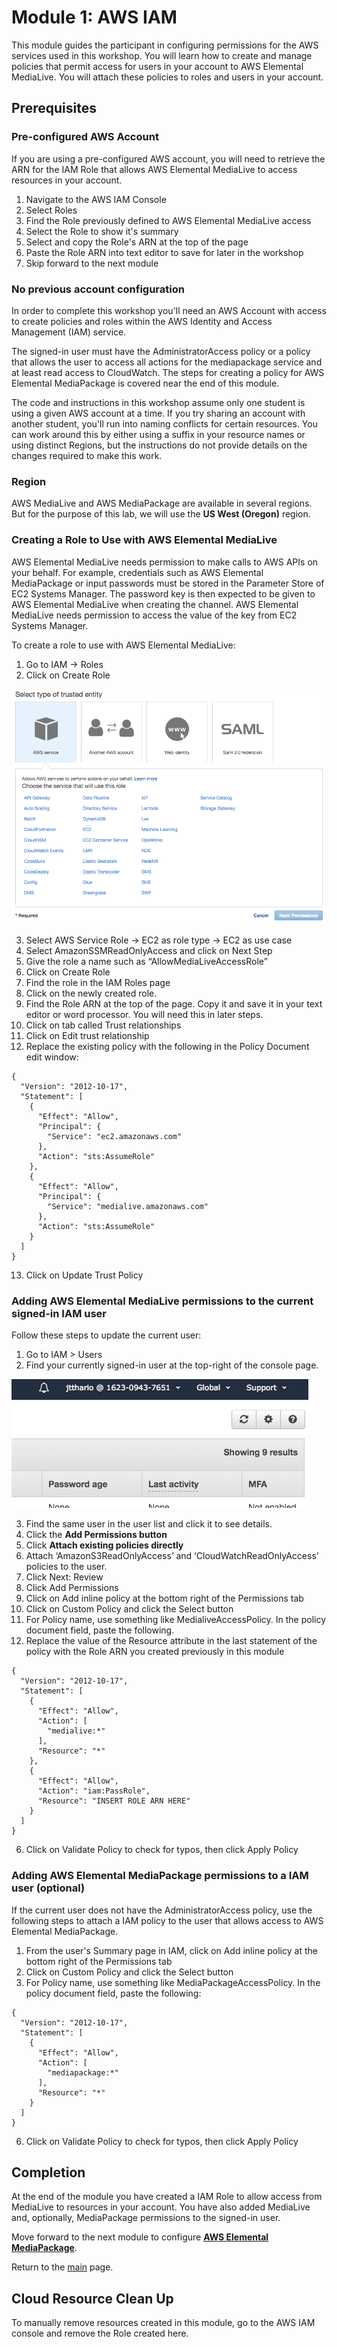 # Module 1: AWS IAM

This module guides the participant in configuring permissions for the AWS services used in this workshop. You will learn how to create and manage policies that permit access for users in your account to AWS Elemental MediaLive. You will attach these policies to roles and users in your account.

## Prerequisites

### Pre-configured AWS Account

If you are using a pre-configured AWS account, you will need to retrieve the ARN for the IAM Role that allows AWS Elemental MediaLive to access resources in your account.

1. Navigate to the AWS IAM Console
1. Select Roles
1. Find the Role previously defined to AWS Elemental MediaLive access
1. Select the Role to show it's summary
1. Select and copy the Role's ARN at the top of the page
1. Paste the Role ARN into text editor to save for later in the workshop
1. Skip forward to the next module

### No previous account configuration

In order to complete this workshop you'll need an AWS Account with access to create policies and roles within the AWS Identity and Access Management (IAM) service. 

The signed-in user must have the AdministratorAccess policy or a policy that allows the user to access all actions for the mediapackage service and at least read access to CloudWatch. The steps for creating a policy for AWS Elemental MediaPackage is covered near the end of this module.

The code and instructions in this workshop assume only one student is using a given AWS account at a time. If you try sharing an account with another student, you'll run into naming conflicts for certain resources. You can work around this by either using a suffix in your resource names or using distinct Regions, but the instructions do not provide details on the changes required to make this work.

### Region

AWS MediaLive and AWS MediaPackage are available in several regions. But for the purpose of this lab, we will use the **US West (Oregon)** region.

### Creating a Role to Use with AWS Elemental MediaLive
AWS Elemental MediaLive needs permission to make calls to AWS APIs on your behalf. For example,
credentials such as AWS Elemental MediaPackage or input passwords must be stored in the Parameter Store of EC2 Systems Manager.
The password key is then expected to be given to AWS Elemental MediaLive when creating the channel. AWS
Elemental MediaLive needs permission to access the value of the key from EC2 Systems Manager.

To create a role to use with AWS Elemental MediaLive:
1. Go to IAM -> Roles
2. Click on Create Role

![alt](CreateRole.png)

3. Select AWS Service Role -> EC2 as role type -> EC2 as use case
4. Select AmazonSSMReadOnlyAccess and click on Next Step
5. Give the role a name such as “AllowMediaLiveAccessRole”
6. Click on Create Role
7. Find the role in the IAM Roles page
8. Click on the newly created role.
9. Find the Role ARN at the top of the page. Copy it and save it in your text editor or word processor. You will need this in later steps.
10. Click on tab called Trust relationships
11. Click on Edit trust relationship
12. Replace the existing policy with the following in the Policy Document edit window:
```
{
  "Version": "2012-10-17",
  "Statement": [
    {
      "Effect": "Allow",
      "Principal": {
        "Service": "ec2.amazonaws.com"
      },
      "Action": "sts:AssumeRole"
    },
    {
      "Effect": "Allow",
      "Principal": {
        "Service": "medialive.amazonaws.com"
      },
      "Action": "sts:AssumeRole"
    }
  ]
}
```
13. Click on Update Trust Policy

### Adding AWS Elemental MediaLive permissions to the current signed-in IAM user


Follow these steps to update the current user:
1. Go to IAM > Users
2. Find your currently signed-in user at the top-right of the console page.

![alt](IAMUsers.png)

3. Find the same user in the user list and click it to see details.
4. Click the **Add Permissions button**
1. Click **Attach existing policies directly**
1. Attach ‘AmazonS3ReadOnlyAccess’ and ‘CloudWatchReadOnlyAccess’ policies to
the user.
1. Click Next: Review
1. Click Add Permissions
4. Click on Add inline policy at the bottom right of the Permissions tab
1. Click on Custom Policy and click the Select button
5. For Policy name, use something like MedialiveAccessPolicy. In the policy document field, paste the
following.
6. Replace the value of the Resource attribute in the last statement of the policy with the Role ARN you created previously in this module
```
{
  "Version": "2012-10-17",
  "Statement": [
    {
      "Effect": "Allow",
      "Action": [
        "medialive:*"
      ],
      "Resource": "*"
    },
    {
      "Effect": "Allow",
      "Action": "iam:PassRole",
      "Resource": "INSERT ROLE ARN HERE" 
    }
  ]
}
```
6. Click on Validate Policy to check for typos, then click Apply Policy

### Adding AWS Elemental MediaPackage permissions to a IAM user (optional)

If the current user does not have the AdministratorAccess policy, use the following steps to attach a IAM policy to the user that allows access to AWS Elemental MediaPackage.

1. From the user's Summary page in IAM, click on Add inline policy at the bottom right of the Permissions tab
1. Click on Custom Policy and click the Select button
8. For Policy name, use something like MediaPackageAccessPolicy. In the policy document field, paste the following:
```
{
  "Version": "2012-10-17",
  "Statement": [
    {
      "Effect": "Allow",
      "Action": [
        "mediapackage:*"
      ],
      "Resource": "*"
    }
  ]
}
```
6. Click on Validate Policy to check for typos, then click Apply Policy

## Completion

At the end of the module you have created a IAM Role to allow access from MediaLive to resources in your account. You have also added MediaLive and, optionally, MediaPackage permissions to the signed-in user.

Move forward to the next module to configure [**AWS Elemental MediaPackage**](../2-MediaPackage/README.md).

Return to the [main](../README.md) page.

## Cloud Resource Clean Up

To manually remove resources created in this module, go to the AWS IAM console and remove the Role created here.

